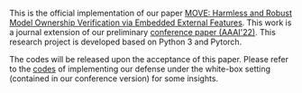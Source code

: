 This is the official implementation of our paper [MOVE: Harmless and Robust Model Ownership Verification via Embedded External Features](https://arxiv.org/pdf/2208.02820.pdf). This work is a journal extension of our preliminary [conference paper (AAAI'22)](https://www.researchgate.net/publication/356717751_Defending_against_Model_Stealing_via_Verifying_Embedded_External_Features). This research project is developed based on Python 3 and Pytorch.

The codes will be released upon the acceptance of this paper. Please refer to the [codes](https://github.com/zlh-thu/StealingVerification) of implementing our defense under the white-box setting (contained in our conference version) for some insights.
